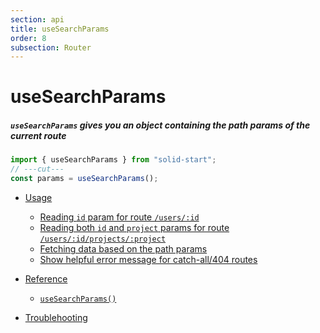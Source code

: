 ```yaml
---
section: api
title: useSearchParams
order: 8
subsection: Router
---
```


# useSearchParams

##### `useSearchParams` gives you an object containing the path params of the current route

<div class="text-xl">

```ts twoslash
import { useSearchParams } from "solid-start";
// ---cut---
const params = useSearchParams();
```

</div>

- [Usage](#usage)

  - [Reading `id` param for route `/users/:id`](#accessing-id-param-for-route-users-id)
  - [Reading both `id` and `project` params for route `/users/:id/projects/:project`](#accessing-id-param-for-route-users-id)
  - [Fetching data based on the path params](#example)
  - [Show helpful error message for catch-all/404 routes](#example)

- [Reference](#reference)

  - [`useSearchParams()`](#hello-world)

- [Troublehooting](#troublehooting)
